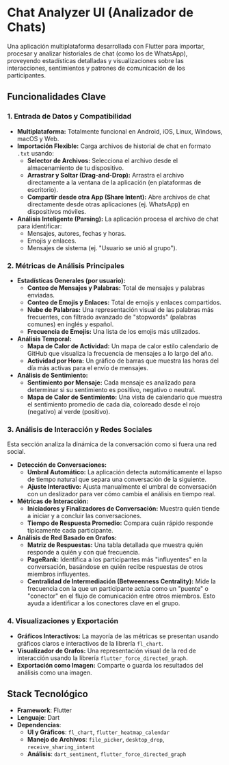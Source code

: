 # Chat Analyzer UI (Analizador de Chats)

Una aplicación multiplataforma desarrollada con Flutter para importar, procesar y analizar historiales de chat (como los de WhatsApp), proveyendo estadísticas detalladas y visualizaciones sobre las interacciones, sentimientos y patrones de comunicación de los participantes.

## Funcionalidades Clave

### 1. Entrada de Datos y Compatibilidad

- **Multiplataforma:** Totalmente funcional en Android, iOS, Linux, Windows, macOS y Web.
- **Importación Flexible:** Carga archivos de historial de chat en formato `.txt` usando:
    - **Selector de Archivos:** Selecciona el archivo desde el almacenamiento de tu dispositivo.
    - **Arrastrar y Soltar (Drag-and-Drop):** Arrastra el archivo directamente a la ventana de la aplicación (en plataformas de escritorio).
    - **Compartir desde otra App (Share Intent):** Abre archivos de chat directamente desde otras aplicaciones (ej. WhatsApp) en dispositivos móviles.
- **Análisis Inteligente (Parsing):** La aplicación procesa el archivo de chat para identificar:
    - Mensajes, autores, fechas y horas.
    - Emojis y enlaces.
    - Mensajes de sistema (ej. "Usuario se unió al grupo").

### 2. Métricas de Análisis Principales

- **Estadísticas Generales (por usuario):**
    - **Conteo de Mensajes y Palabras:** Total de mensajes y palabras enviadas.
    - **Conteo de Emojis y Enlaces:** Total de emojis y enlaces compartidos.
    - **Nube de Palabras:** Una representación visual de las palabras más frecuentes, con filtrado avanzado de "stopwords" (palabras comunes) en inglés y español.
    - **Frecuencia de Emojis:** Una lista de los emojis más utilizados.
- **Análisis Temporal:**
    - **Mapa de Calor de Actividad:** Un mapa de calor estilo calendario de GitHub que visualiza la frecuencia de mensajes a lo largo del año.
    - **Actividad por Hora:** Un gráfico de barras que muestra las horas del día más activas para el envío de mensajes.
- **Análisis de Sentimiento:**
    - **Sentimiento por Mensaje:** Cada mensaje es analizado para determinar si su sentimiento es positivo, negativo o neutral.
    - **Mapa de Calor de Sentimiento:** Una vista de calendario que muestra el sentimiento promedio de cada día, coloreado desde el rojo (negativo) al verde (positivo).

### 3. Análisis de Interacción y Redes Sociales

Esta sección analiza la dinámica de la conversación como si fuera una red social.

- **Detección de Conversaciones:**
    - **Umbral Automático:** La aplicación detecta automáticamente el lapso de tiempo natural que separa una conversación de la siguiente.
    - **Ajuste Interactivo:** Ajusta manualmente el umbral de conversación con un deslizador para ver cómo cambia el análisis en tiempo real.
- **Métricas de Interacción:**
    - **Iniciadores y Finalizadores de Conversación:** Muestra quién tiende a iniciar y a concluir las conversaciones.
    - **Tiempo de Respuesta Promedio:** Compara cuán rápido responde típicamente cada participante.
- **Análisis de Red Basado en Grafos:**
    - **Matriz de Respuestas:** Una tabla detallada que muestra quién responde a quién y con qué frecuencia.
    - **PageRank:** Identifica a los participantes más "influyentes" en la conversación, basándose en quién recibe respuestas de otros miembros influyentes.
    - **Centralidad de Intermediación (Betweenness Centrality):** Mide la frecuencia con la que un participante actúa como un "puente" o "conector" en el flujo de comunicación entre otros miembros. Esto ayuda a identificar a los conectores clave en el grupo.

### 4. Visualizaciones y Exportación

- **Gráficos Interactivos:** La mayoría de las métricas se presentan usando gráficos claros e interactivos de la librería `fl_chart`.
- **Visualizador de Grafos:** Una representación visual de la red de interacción usando la librería `flutter_force_directed_graph`.
- **Exportación como Imagen:** Comparte o guarda los resultados del análisis como una imagen.

## Stack Tecnológico

- **Framework**: Flutter
- **Lenguaje**: Dart
- **Dependencias**:
    - **UI y Gráficos**: `fl_chart`, `flutter_heatmap_calendar`
    - **Manejo de Archivos**: `file_picker`, `desktop_drop`, `receive_sharing_intent`
    - **Análisis**: `dart_sentiment`, `flutter_force_directed_graph`
